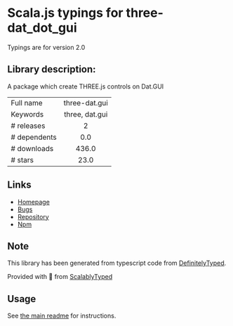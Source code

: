 
# Scala.js typings for three-dat_dot_gui

Typings are for version 2.0

## Library description:
A package which create THREE.js controls on Dat.GUI

|                    |                 |
| ------------------ | :-------------: |
| Full name          | three-dat.gui |
| Keywords           | three, dat.gui |
| # releases         | 2 |
| # dependents       | 0.0 |
| # downloads        | 436.0 |
| # stars            | 23.0 |

## Links
- [Homepage](https://github.com/SolalDR/three-dat.gui#readme)
- [Bugs](https://github.com/SolalDR/three-dat.gui/issues)
- [Repository](https://github.com/SolalDR/three-dat.gui)
- [Npm](https://www.npmjs.com/package/three-dat.gui)
    


## Note
This library has been generated from typescript code from [DefinitelyTyped](https://definitelytyped.org).

Provided with :purple_heart: from [ScalablyTyped](https://github.com/oyvindberg/ScalablyTyped)

## Usage
See [the main readme](../../readme.md) for instructions.


